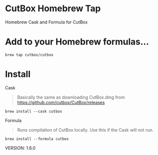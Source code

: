 # CutBox Homebrew Tap 

Homebrew Cask and Formula for CutBox 

# Add to your Homebrew formulas...

```shell
brew tap cutbox/cutbox
```

# Install

Cask

> Basically the same as downloading CutBox.dmg from https://github.com/cutbox/CutBox/releases

```shell
brew install --cask cutbox
```

Formula

> Runs compilation of CutBox locally.  Use this if the Cask will not run.

```shell
brew install --formula cutbox
```

VERSION: 1.6.0
